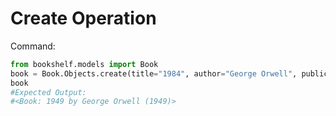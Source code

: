 ﻿# Create Operation

Command:
```python
from bookshelf.models import Book
book = Book.Objects.create(title="1984", author="George Orwell", publication_year=1949)
book
#Expected Output:
#<Book: 1949 by George Orwell (1949)>
